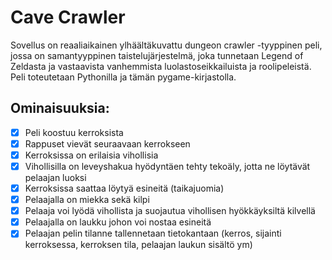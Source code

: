 <h1>Cave Crawler</h1>
Sovellus on reaaliaikainen ylhäältäkuvattu dungeon crawler -tyyppinen peli, jossa on samantyyppinen taistelujärjestelmä, joka tunnetaan Legend of Zeldasta ja vastaavista vanhemmista luolastoseikkailuista ja roolipeleistä.
Peli toteutetaan Pythonilla ja tämän pygame-kirjastolla.<br>

<h2>Ominaisuuksia:</h2>

- [x] Peli koostuu kerroksista
- [x] Rappuset vievät seuraavaan kerrokseen
- [x] Kerroksissa on erilaisia vihollisia
- [x] Vihollisilla on leveyshakua hyödyntäen tehty tekoäly, jotta ne löytävät pelaajan luoksi
- [x] Kerroksissa saattaa löytyä esineitä (taikajuomia)
- [x] Pelaajalla on miekka sekä kilpi
- [x] Pelaaja voi lyödä vihollista ja suojautua vihollisen hyökkäyksiltä kilvellä
- [x] Pelaajalla on laukku johon voi nostaa esineitä
- [x] Pelaajan pelin tilanne tallennetaan tietokantaan (kerros, sijainti kerroksessa, kerroksen tila, pelaajan laukun sisältö ym)
